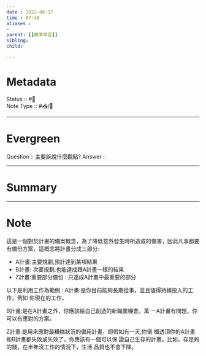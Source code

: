 ```yaml
---
date : 2022-08-17
time : 07:48
aliases :
- 
parent: [[精準學習]]
sibling:
child: 

---
```


# Metadata
Status :: #🌱 <br>
Note Type :: #📥/📘 <br>

---
# Evergreen
Question :: 主要訴說什麼觀點?
Answer :: 


---

# Summary


---

# Note
這是一個對於計畫的備案概念，為了降低意外發生時所造成的傷害，因此凡事都要有備份方案，這概念將計畫分成三部分: 
- A計畫:主要規劃,預計達到某項結果
- B計畫: 次要規劃,也能達成跟A計畫一樣的結果
- Z計畫:重要部分備份 : 只達成A計畫中最重要的部分

以下是利用工作為範例 : 
A計畫:是你目前能夠長期從事，並且値得持續投入的工作，例如 你現在的工作。

B計畫:是在A計畫之外，你應該給自己創造的新職業機會。萬 一A計畫有問題，你可以有應對的方案。 

Z計畫:是用來應對最糟糕狀況的備用計畫，即假如有一天,你倒 楣透頂你的A計畫和B計畫都失敗或失效了，你應該有一個可以保 證自己生存的計畫。比如，存足夠的錢，在半年沒工作的情況下，生活 品質也不會下降。